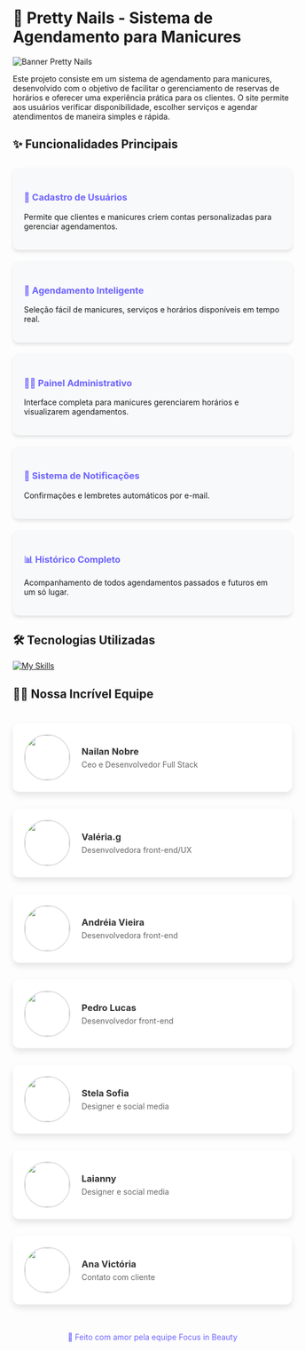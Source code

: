# 💅 Pretty Nails - Sistema de Agendamento para Manicures

![Banner Pretty Nails](https://example.com/path-to-your-banner-image.jpg) <!-- Adicione um banner bonito aqui -->

Este projeto consiste em um sistema de agendamento para manicures, desenvolvido com o objetivo de facilitar o gerenciamento de reservas de horários e oferecer uma experiência prática para os clientes. O site permite aos usuários verificar disponibilidade, escolher serviços e agendar atendimentos de maneira simples e rápida.

## ✨ Funcionalidades Principais

<div style="display: grid; grid-template-columns: repeat(auto-fill, minmax(300px, 1fr)); gap: 20px; margin: 30px 0;">

<div style="background: #f8f9fa; padding: 20px; border-radius: 10px; box-shadow: 0 4px 6px rgba(0,0,0,0.1);">
<h3 style="color: #6c63ff;">👤 Cadastro de Usuários</h3>
<p>Permite que clientes e manicures criem contas personalizadas para gerenciar agendamentos.</p>
</div>

<div style="background: #f8f9fa; padding: 20px; border-radius: 10px; box-shadow: 0 4px 6px rgba(0,0,0,0.1);">
<h3 style="color: #6c63ff;">📅 Agendamento Inteligente</h3>
<p>Seleção fácil de manicures, serviços e horários disponíveis em tempo real.</p>
</div>

<div style="background: #f8f9fa; padding: 20px; border-radius: 10px; box-shadow: 0 4px 6px rgba(0,0,0,0.1);">
<h3 style="color: #6c63ff;">👩‍💻 Painel Administrativo</h3>
<p>Interface completa para manicures gerenciarem horários e visualizarem agendamentos.</p>
</div>

<div style="background: #f8f9fa; padding: 20px; border-radius: 10px; box-shadow: 0 4px 6px rgba(0,0,0,0.1);">
<h3 style="color: #6c63ff;">🔔 Sistema de Notificações</h3>
<p>Confirmações e lembretes automáticos por e-mail.</p>
</div>

<div style="background: #f8f9fa; padding: 20px; border-radius: 10px; box-shadow: 0 4px 6px rgba(0,0,0,0.1);">
<h3 style="color: #6c63ff;">📊 Histórico Completo</h3>
<p>Acompanhamento de todos agendamentos passados e futuros em um só lugar.</p>
</div>

</div>

## 🛠 Tecnologias Utilizadas

[![My Skills](https://skillicons.dev/icons?i=html,css,js,nodejs,express,postgresql)](https://skillicons.dev)

## 👩‍💻 Nossa Incrível Equipe

<div style="display: grid; grid-template-columns: repeat(auto-fill, minmax(350px, 1fr)); gap: 30px; margin: 40px 0;">

<!-- Membro 1 -->
<div style="background: white; border-radius: 12px; padding: 20px; box-shadow: 0 6px 12px rgba(0,0,0,0.1); display: flex; align-items: center; gap: 20px; transition: transform 0.3s;">
<a href="https://github.com/Nailan-Nobre" target="_blank" style="text-decoration: none; color: inherit; display: flex; align-items: center; gap: 20px; width: 100%;">
<img src="https://github.com/Nailan-Nobre.png" style="width: 80px; height: 80px; border-radius: 50%; object-fit: cover; border: 2px solid #e0e0e0;"/>
<div>
<h3 style="margin: 0 0 5px 0; color: #333;">Nailan Nobre</h3>
<p style="color: #666; margin: 0;">Ceo e Desenvolvedor Full Stack</p>
</div>
</a>
</div>

<!-- Membro 2 -->
<div style="background: white; border-radius: 12px; padding: 20px; box-shadow: 0 6px 12px rgba(0,0,0,0.1); display: flex; align-items: center; gap: 20px; transition: transform 0.3s;">
<a href="https://github.com/Valeria013" target="_blank" style="text-decoration: none; color: inherit; display: flex; align-items: center; gap: 20px; width: 100%;">
<img src="https://github.com/Valeria013.png" style="width: 80px; height: 80px; border-radius: 50%; object-fit: cover; border: 2px solid #e0e0e0;"/>
<div>
<h3 style="margin: 0 0 5px 0; color: #333;">Valéria.g</h3>
<p style="color: #666; margin: 0;">Desenvolvedora front-end/UX</p>
</div>
</a>
</div>

<!-- Membro 3 -->
<div style="background: white; border-radius: 12px; padding: 20px; box-shadow: 0 6px 12px rgba(0,0,0,0.1); display: flex; align-items: center; gap: 20px; transition: transform 0.3s;">
<a href="https://github.com/VieiraAndreia" target="_blank" style="text-decoration: none; color: inherit; display: flex; align-items: center; gap: 20px; width: 100%;">
<img src="https://github.com/VieiraAndreia.png" style="width: 80px; height: 80px; border-radius: 50%; object-fit: cover; border: 2px solid #e0e0e0;"/>
<div>
<h3 style="margin: 0 0 5px 0; color: #333;">Andréia Vieira</h3>
<p style="color: #666; margin: 0;">Desenvolvedora front-end</p>
</div>
</a>
</div>

<!-- Membro 4 -->
<div style="background: white; border-radius: 12px; padding: 20px; box-shadow: 0 6px 12px rgba(0,0,0,0.1); display: flex; align-items: center; gap: 20px; transition: transform 0.3s;">
<a href="https://github.com/Pedroifpi" target="_blank" style="text-decoration: none; color: inherit; display: flex; align-items: center; gap: 20px; width: 100%;">
<img src="https://github.com/Pedroifpi.png" style="width: 80px; height: 80px; border-radius: 50%; object-fit: cover; border: 2px solid #e0e0e0;"/>
<div>
<h3 style="margin: 0 0 5px 0; color: #333;">Pedro Lucas</h3>
<p style="color: #666; margin: 0;">Desenvolvedor front-end</p>
</div>
</a>
</div>

<!-- Membro 5 -->
<div style="background: white; border-radius: 12px; padding: 20px; box-shadow: 0 6px 12px rgba(0,0,0,0.1); display: flex; align-items: center; gap: 20px; transition: transform 0.3s;">
<a href="https://github.com/StelaDB" target="_blank" style="text-decoration: none; color: inherit; display: flex; align-items: center; gap: 20px; width: 100%;">
<img src="https://github.com/StelaDB.png" style="width: 80px; height: 80px; border-radius: 50%; object-fit: cover; border: 2px solid #e0e0e0;"/>
<div>
<h3 style="margin: 0 0 5px 0; color: #333;">Stela Sofia</h3>
<p style="color: #666; margin: 0;">Designer e social media</p>
</div>
</a>
</div>

<!-- Membro 6 -->
<div style="background: white; border-radius: 12px; padding: 20px; box-shadow: 0 6px 12px rgba(0,0,0,0.1); display: flex; align-items: center; gap: 20px; transition: transform 0.3s;">
<a href="https://github.com/marylay01" target="_blank" style="text-decoration: none; color: inherit; display: flex; align-items: center; gap: 20px; width: 100%;">
<img src="https://github.com/marylay01.png" style="width: 80px; height: 80px; border-radius: 50%; object-fit: cover; border: 2px solid #e0e0e0;"/>
<div>
<h3 style="margin: 0 0 5px 0; color: #333;">Laianny</h3>
<p style="color: #666; margin: 0;">Designer e social media</p>
</div>
</a>
</div>

<!-- Membro 7 -->
<div style="background: white; border-radius: 12px; padding: 20px; box-shadow: 0 6px 12px rgba(0,0,0,0.1); display: flex; align-items: center; gap: 20px; transition: transform 0.3s;">
<a href="https://github.com/anavsousa" target="_blank" style="text-decoration: none; color: inherit; display: flex; align-items: center; gap: 20px; width: 100%;">
<img src="https://github.com/anavsousa.png" style="width: 80px; height: 80px; border-radius: 50%; object-fit: cover; border: 2px solid #e0e0e0;"/>
<div>
<h3 style="margin: 0 0 5px 0; color: #333;">Ana Victória</h3>
<p style="color: #666; margin: 0;">Contato com cliente</p>
</div>
</a>
</div>

</div>

<div style="text-align: center; margin-top: 50px; color: #6c63ff; font-size: 14px;">
💖 Feito com amor pela equipe Focus in Beauty
</div>
